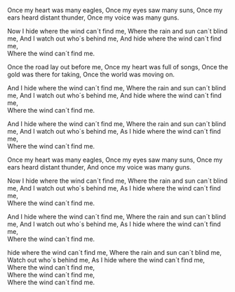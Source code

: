 Once my heart was many eagles,
Once my eyes saw many suns,
Once my ears heard distant thunder,
Once my voice was many guns.

Now I hide where the wind can´t find me,
Where the rain and sun can´t blind me,
And I watch out who´s behind me,
And hide where the wind can´t find me,  
Where the wind can´t find me.  

Once the road lay out before me,
Once my heart was full of songs,
Once the gold was there for taking,
Once the world was moving on.

And I hide where the wind can´t find me,
Where the rain and sun can´t blind me,
And I watch out who´s behind me,
And hide where the wind can´t find me,  
Where the wind can´t find me.

And I hide where the wind can´t find me,
Where the rain and sun can´t blind me,
And I watch out who´s behind me,
As I hide where the wind can´t find me,  
Where the wind can´t find me.  

Once my heart was many eagles,
Once my eyes saw many suns,
Once my ears heard distant thunder,
And once my voice was many guns.

Now I hide where the wind can´t find me,
Where the rain and sun can´t blind me,
And I watch out who´s behind me,
As I hide where the wind can´t find me,  
Where the wind can´t find me. 

And I hide where the wind can´t find me,
Where the rain and sun can´t blind me,
And I watch out who´s behind me,
As I hide where the wind can´t find me,  
Where the wind can´t find me.

hide where the wind can´t find me,
Where the rain and sun can´t blind me,
Watch out who´s behind me,
As I hide where the wind can´t find me,  
Where the wind can´t find me,  
Where the wind can´t find me,  
Where the wind can´t find me.
